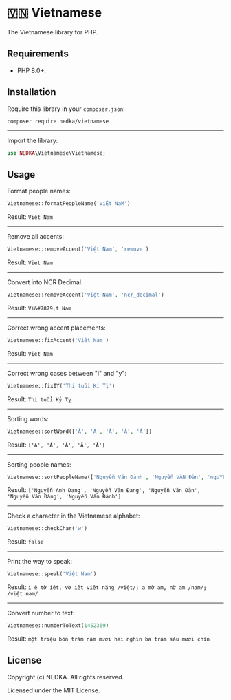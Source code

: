 # 🇻🇳 Vietnamese
The Vietnamese library for PHP.

## Requirements
- PHP 8.0+.

## Installation
Require this library in your `composer.json`:
```
composer require nedka/vietnamese
```

---
Import the library:
```php
use NEDKA\Vietnamese\Vietnamese;
```

## Usage
Format people names:
```php
Vietnamese::formatPeopleName('ViỆt NaM')
```
Result: `Việt Nam`

---
Remove all accents:
```php
Vietnamese::removeAccent('Việt Nam', 'remove')
```
Result: `Viet Nam`

---
Convert into NCR Decimal:
```php
Vietnamese::removeAccent('Việt Nam', 'ncr_decimal')
```
Result: `Vi&#7879;t Nam`

---
Correct wrong accent placements:
```php
Vietnamese::fixAccent('Vịêt Nam')
```
Result: `Việt Nam`

---
Correct wrong cases between "i" and "y":
```php
Vietnamese::fixIY('Thi tuổi Kỉ Tị')
```
Result: `Thi tuổi Kỷ Tỵ`

---
Sorting words:
```php
Vietnamese::sortWord(['Ă', 'A', 'Â', 'À', 'Á'])
```
Result: `['A', 'Á', 'À', 'Ă', 'Â']`

---
Sorting people names:
```php
Vietnamese::sortPeopleName(['Nguyễn Văn Đảnh', 'Nguyễn VĂN Đàn', 'nguYỄn Văn Đàng', 'NGUYỄN Văn Đang', 'nguyễn anh đang'])
```
Result: `['Nguyễn Anh Đang', 'Nguyễn Văn Đang', 'Nguyễn Văn Đàn', 'Nguyễn Văn Đàng', 'Nguyễn Văn Đảnh']`

---
Check a character in the Vietnamese alphabet:
```php
Vietnamese::checkChar('w')
```
Result: `false`

---
Print the way to speak:
```php
Vietnamese::speak('Việt Nam')
```
Result: `i ê tờ iêt, vờ iêt viêt nặng /việt/; a mờ am, nờ am /nam/; /việt nam/`

---
Convert number to text:
```php
Vietnamese::numberToText(1452369)
```
Result: `một triệu bốn trăm năm mươi hai nghìn ba trăm sáu mươi chín`

## License
Copyright (c) NEDKA. All rights reserved.

Licensed under the MIT License.
